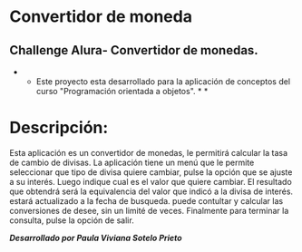 # Convertidor de moneda
## Challenge Alura- Convertidor de monedas.

* * Este proyecto esta desarrollado para la aplicación de conceptos del curso "Programación orientada a objetos". * * 
     
# Descripción:
Esta aplicación es un convertidor de monedas, le permitirá calcular la tasa de cambio de divisas.
La aplicación tiene un menú que le permite seleccionar que tipo de divisa quiere cambiar, pulse la opción que se ajuste a su interés. Luego indique cual es el valor que quiere cambiar.
El resultado que obtendrá será la equivalencia del valor que indicó  a la divisa de interés. estará actualizado a la fecha de busqueda.
puede contultar y calcular las conversiones de desee, sin un limité de veces.
Finalmente para terminar la consulta, pulse la opción de salir.



***Desarrollado por Paula Viviana Sotelo Prieto***
